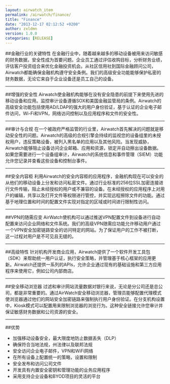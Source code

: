 ```yaml
---
layout: airwatch_item
permalink: /airwatch/finance/
title: "Finance"
date: "2013-12-17 02:12:52 +0200"
author: zxldmn
version: 1.0.0
categories: [RELEASE]
---
```


##金融行业的关键特性
在金融行业中，随着越来越多的移动设备被用来访问敏感的财务数据，安全性成为首要问题。企业员工通过评估收购目标，分析财务业绩，评估客户投资组合来优化金融投资机会。从社区信用社到国际金融顾问公司，Airwatch都能确保金融机构遵守安全条例。我们的高级安全功能能够保护私密的财务数据，无论它来自于企业设备还是员工自己的设备。

-------------------------------------------
##增强的安全性
Airwatch使金融机构能够在没有安全隐患的前提下来使用先进的移动设备和应用。监控审计设备遵循SOX和美国金融监管局的条例。Airwatch的高级安全功能包括使用AD/LDAP的强大的用户身份验证，基于认证的企业电子邮件访问，Wi-Fi和VPN，网络访问控制以及应用程序和文件的安全性。

-------------------------------------------
##审计与合规
在一个被政府严格监管的行业里，Airwatch首先解决的问题就是移动安全性的问题。Airwatch的高级的合规引擎会持续的监视您的设备组里的未授权用户，违反策略设备，被列入黑名单的应用以及其他风险。当发现威胁，Airwatch能够阻止设备访问企业邮箱、应用和资源，锁定并自动擦出设备数据。如果您需要进行一个设备组审计，Airwatch的系统信息和事件管理（SIEM）功能允许您记录并查看这些设备和控制台事件。

-------------------------------------------
##安全内容柜
利用Airwatch的安全内容柜的应用程序，金融机构现在可以安全的从他们的移动设备上分发和访问私密文件。通过行业标准的256位SSL加密连接进行文件传输，阻止未经授权的用户或不兼容的设备。在未经授权的应用程序上对用户的编辑，共享以及打开文件等权限进行管控，并实现远程擦除文件的功能。通过基于地理位置和时间的配置文件实现对指定的区域或时间进行限制性访问。

-------------------------------------------
##VPN的随需应变
AirWatch使机构可以通过推送VPN配置文件到设备进行自动配置来访问企业网络和文件系统。我们的高级VPN随需应功能允许移动用户通过一个VPN安全加密链路安全的访问特定的网站。为了保证用户的工作不被打断，这一过程对用户是不可见且无缝的。

-------------------------------------------
##高级特性
针对机构开发商业应用，Airwatch提供了一个软件开发工具包（SDK）来帮助统一用户认证，执行安全策略，并管理基于核心框架的应用更新。Airwatch还提供一系列的APIs，允许企业通过现有的基础设施和第三方应用程序来使用它，例如公司内部商店。

-------------------------------------------
##安全移动浏览器
过滤和审计网站流量数据对银行来说，无论是分公司还是总公司，都是非常重要的。通过AirWatch安全移动浏览器，管理员能够配置代理模式使浏览器通过他们的网站安全加密链路来强制执行用户身份验证。在分支机构设置中，Kiosk模式可以配置用来限制浏览器的浏览行为。这种安全链接允许您审计并保证敏感财务数据和公司资源的安全。

-------------------------------------------
##优势
*	加强移动设备安全，最大限度地防止数据丢失（DLP）
*	确保符合当地法规，州法律以及联邦法规
*	安全访问企业电子邮件，VPN和WiFi网络
*	在所有设备上配置统一的策略，设置和限制
*	安全发布和访问公司文件
*	开发具有内置安全密钥和管理功能的业务应用程序
*	采用支持企业设备和BYOD项目的灵活的平台
